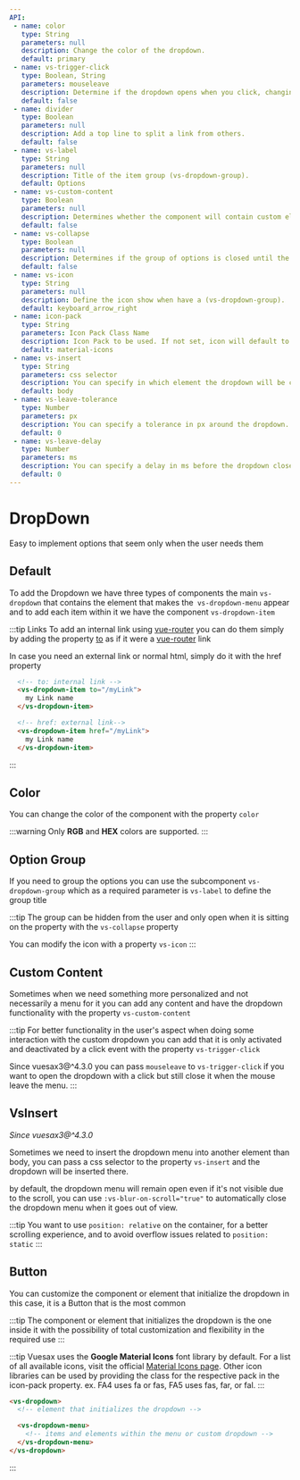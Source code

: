 ```yaml
---
API:
 - name: color
   type: String
   parameters: null
   description: Change the color of the dropdown.
   default: primary
 - name: vs-trigger-click
   type: Boolean, String
   parameters: mouseleave
   description: Determine if the dropdown opens when you click, changing the default functionality. You can pass "mouseleave",  in which case the dropdown opens when you click, but closes automatically when the mouse leave the dropdown.
   default: false
 - name: divider
   type: Boolean
   parameters: null
   description: Add a top line to split a link from others.
   default: false
 - name: vs-label
   type: String
   parameters: null
   description: Title of the item group (vs-dropdown-group).
   default: Options
 - name: vs-custom-content
   type: Boolean
   parameters: null
   description: Determines whether the component will contain custom elements.
   default: false
 - name: vs-collapse
   type: Boolean
   parameters: null
   description: Determines if the group of options is closed until the user poses in the title (vs-dropdown-group).
   default: false
 - name: vs-icon
   type: String
   parameters: null
   description: Define the icon show when have a (vs-dropdown-group).
   default: keyboard_arrow_right
 - name: icon-pack
   type: String
   parameters: Icon Pack Class Name
   description: Icon Pack to be used. If not set, icon will default to Material Icons. ex. FA4 uses fa or fas, FA5 uses fas, far, or fal.
   default: material-icons
 - name: vs-insert
   type: String
   parameters: css selector
   description: You can specify in which element the dropdown will be created, with a selector.
   default: body
 - name: vs-leave-tolerance
   type: Number
   parameters: px
   description: You can specify a tolerance in px around the dropdown. The dropdown will not close itself if the mouse remain within that tolerance. Useful without 'vs-trigger-click' or with 'vs-trigger-click="mouseleave"'.
   default: 0
 - name: vs-leave-delay
   type: Number
   parameters: ms
   description: You can specify a delay in ms before the dropdown closes. The dropdown will not close itself if the mouse re-enter the dropdown within that delay. Useful without 'vs-trigger-click' or with 'vs-trigger-click="mouseleave"'.
   default: 0
---
```


# DropDown

<box header>

  Easy to implement options that seem only when the user needs them

</box>

<box>

## Default

To add the Dropdown we have three types of components the main `vs-dropdown` that contains the element that makes the` vs-dropdown-menu` appear and to add each item within it we have the component `vs-dropdown-item`

:::tip Links
  To add an internal link using [vue-router](https://router.vuejs.org/) you can do them simply by adding the property [to](https://router.vuejs.org/api/#to) as if it were a [vue-router](https://router.vuejs.org/) link

  In case you need an external link or normal html, simply do it with the href property

  ```html
    <!-- to: internal link -->
    <vs-dropdown-item to="/myLink">
      my Link name
    </vs-dropdown-item>

    <!-- href: external link-->
    <vs-dropdown-item href="/myLink">
      my Link name
    </vs-dropdown-item>
  ```
:::

<vuecode md>
<template #demo>
<div>
  <Demos-DropDown-Default />
</div>
</template>
<template #code>

```html
<template lang="html">
  <div class="examplex">

    <vs-dropdown >
      <a class="a-icon" href="#">
        Dropdown hover
        <vs-icon class="" icon="expand_more"></vs-icon>
      </a>

      <vs-dropdown-menu>
        <vs-dropdown-item>
          Option 1
        </vs-dropdown-item>
        <vs-dropdown-item>
          Option 2
        </vs-dropdown-item>
        <vs-dropdown-item divider>
          Option 3
        </vs-dropdown-item>
      </vs-dropdown-menu>
    </vs-dropdown>

    <vs-dropdown >
      <a class="a-icon" href.prevent>
        Dropdown Option Disabled
        <vs-icon class="" icon="expand_more"></vs-icon>
      </a>

      <vs-dropdown-menu>
        <vs-dropdown-item>
          Option 1
        </vs-dropdown-item>
        <vs-dropdown-item disabled>
          Option 2
        </vs-dropdown-item >
        <vs-dropdown-item disabled divider>
          Option 3
        </vs-dropdown-item>
      </vs-dropdown-menu>
    </vs-dropdown>
  </div>
</template>

<script>
export default {
}
</script>

<style lang="stylus">
.examplex
  display: flex;
  align-items: center;
  justify-content: center;
  .a-icon
    outline: none;
    text-decoration: none !important;
    display: flex;
    align-items: center;
    justify-content: center;
    i
      font-size: 18px;
</style>
```

</template>
</vuecode>
</box>


<box>

## Color

You can change the color of the component with the property `color`

:::warning
  Only **RGB** and **HEX** colors are supported.
:::

<vuecode md>
<template #demo>
<div>
  <Demos-DropDown-Color />
</div>
</template>
<template #code>

```html
<template lang="html">
  <div class="examplex">

    <input type="color" v-model="colorx">

    <vs-dropdown :color="colorx">
      <a class="a-icon" href="#">
        Dropdown hover
        <vs-icon class="" icon="expand_more"></vs-icon>
      </a>

      <vs-dropdown-menu>
        <vs-dropdown-item>
          option 1
        </vs-dropdown-item>
        <vs-dropdown-item>
          option 2
        </vs-dropdown-item>
        <vs-dropdown-item divider>
          option 3
        </vs-dropdown-item>
      </vs-dropdown-menu>
    </vs-dropdown>
  </div>
</template>

<script>
export default {
  data:()=>({
    colorx:'#c80948'
  }),
}
</script>

<style lang="stylus">
.examplex
  display: flex;
  align-items: center;
  justify-content: center;
  input[type="color"]
    border: 0px;
    width: 30px;
    height: 30px;
    display: block;
  .a-icon
    outline: none;
    text-decoration: none !important;
    display: flex;
    align-items: center;
    justify-content: center;
    i
      font-size: 18px;
</style>
```

</template>
</vuecode>
</box>

<box>

## Option Group

If you need to group the options you can use the subcomponent `vs-dropdown-group` which as a required parameter is `vs-label` to define the group title

:::tip
  The group can be hidden from the user and only open when it is sitting on the property with the `vs-collapse` property

  You can modify the icon with a property `vs-icon`
:::

<vuecode md>
<template #demo>
<div>
  <Demos-DropDown-Group />
</div>
</template>
<template #code>

```html
<template lang="html">
  <div class="examplex">
    <vs-dropdown>
      <a class="a-icon" href.prevent>
        Dropdown Option Group
        <vs-icon class="" icon="expand_more"></vs-icon>
      </a>

      <vs-dropdown-menu>
        <vs-dropdown-item>
          Option 1
        </vs-dropdown-item>
        <vs-dropdown-item>
          Option 2
        </vs-dropdown-item>
        <vs-dropdown-group>
          <vs-dropdown-item>
            Option 1
          </vs-dropdown-item>
          <vs-dropdown-item>
            Option 2
          </vs-dropdown-item>

          <vs-dropdown-group>
            <vs-dropdown-item>
              sub Options 1
            </vs-dropdown-item>
            <vs-dropdown-item>
              sub Options 2
            </vs-dropdown-item>
          </vs-dropdown-group>

        </vs-dropdown-group>
        <vs-dropdown-item divider>
          Option 3
        </vs-dropdown-item>
      </vs-dropdown-menu>
    </vs-dropdown>

    <vs-dropdown  >
      <a class="a-icon" href.prevent>
        Dropdown Group Collapse
        <vs-icon class="" icon="expand_more"></vs-icon>
      </a>

      <vs-dropdown-menu>
        <vs-dropdown-item to="/components/">
          Option 1
        </vs-dropdown-item>
        <vs-dropdown-item>
          Option 2
        </vs-dropdown-item>

        <vs-dropdown-group vs-collapse vs-label="Group Collapse" vs-icon="add">
          <vs-dropdown-item>
            Option Collapse 1
          </vs-dropdown-item>
          <vs-dropdown-item >
           Option Collapse 2
          </vs-dropdown-item>
          <vs-dropdown-group>
            <vs-dropdown-item>
              Sub Options 1
            </vs-dropdown-item>
            <vs-dropdown-item>
              Sub Options 2
            </vs-dropdown-item>

            <vs-dropdown-group vs-collapse>
              <vs-dropdown-item vs-label="Sub Collapse">
                Sub Collapse 1
              </vs-dropdown-item>
              <vs-dropdown-item>
                Sub Collapse 2
              </vs-dropdown-item>
            </vs-dropdown-group>

          </vs-dropdown-group>
        </vs-dropdown-group>

        <vs-dropdown-item divider>
          Option 3
        </vs-dropdown-item>
      </vs-dropdown-menu>
    </vs-dropdown>
  </div>
</template>

<script>
export default {
}
</script>

<style lang="stylus">
.examplex
  display: flex;
  align-items: center;
  justify-content: center;
  .a-icon
    outline: none;
    text-decoration: none !important;
    display: flex;
    align-items: center;
    justify-content: center;
    i
      font-size: 18px;
</style>

```

</template>
</vuecode>
</box>

<box>

## Custom Content

Sometimes when we need something more personalized and not necessarily a menu for it you can add any content and have the dropdown functionality with the property `vs-custom-content`

:::tip
  For better functionality in the user's aspect when doing some interaction with the custom dropdown you can add that it is only activated and deactivated by a click event with the property `vs-trigger-click`

  Since vuesax3@^4.3.0 you can pass `mouseleave` to `vs-trigger-click` if you want to open the dropdown with a click but still close it when the mouse leave the menu.
:::


<vuecode md>
<template #demo>
<div>
  <Demos-DropDown-Custom />
</div>
</template>
<template #code>

```html
<template lang="html">
  <div class="examplex">

    <vs-dropdown vs-custom-content vs-trigger-click="mouseleave">
      <a class="a-icon" href.prevent>
        Click me open login
        <vs-icon class="" icon="expand_more"></vs-icon>
      </a>

      <vs-dropdown-menu class="loginx">
        <h3>Login</h3>
        <p>Welcome to vuesax, add your data to enter</p>


        <vs-input
    :valid.sync="valid.email"
    success-text="Correo Valido"
    danger-text="The email does not meet the requirements"
    type="email" label-placeholder="Email" v-model="value1"/>

    <vs-input
        :valid.sync="valid.password"
        success-text="Password Valida"
        danger-text="The password must have at least 8 characters, 1 number, 1 special character"
        type="password"
        label-placeholder="Password" v-model="value2"/>

        <vs-button width="100%" color="success" type="gradient">Login</vs-button>
      </vs-dropdown-menu>
    </vs-dropdown>
  </div>
</template>

<script>
export default {
  data:()=>({
    value1:'',
    value2:'',
    valid:{
      email:false,
      password:false,
    }
  }),
  methods:{
    logx(){
      console.log("click");
    }
  }
}
</script>

<style lang="stylus">
.examplex
  display: flex;
  align-items: center;
  justify-content: center;
  .a-icon
    outline: none;
    text-decoration: none !important;
    display: flex;
    align-items: center;
    justify-content: center;
    i
      font-size: 18px;
.vs-dropdown-menu
  .con-input
    margin-bottom: 20px;
.loginx
  h3
    color: rgba(0, 0, 0, 0.5);
    text-align: center;
    border-bottom: 1px solid rgba(0, 0, 0, 0.1);
    padding-bottom: 5px;
  p
    max-width: 200px;
    font-size: 11px;
    padding: 5px;
</style>
```

</template>
</vuecode>
</box>


<box class="vs-insert-box">

## VsInsert
<i>Since vuesax3@^4.3.0</i>

Sometimes we need to insert the dropdown menu into another element than body, you can pass a css selector to the property `vs-insert` and the dropdown will be inserted there.

by default, the dropdown menu will remain open even if it's not visible due to the scroll, you can use `:vs-blur-on-scroll="true"` to automatically close the dropdown menu when it goes out of view.

:::tip
  You want to use `position: relative` on the container, for a better scrolling experience, and to avoid overflow issues related to `position: static`
:::

<vuecode md>
<template #demo>
<div>
  <Demos-DropDown-VsInsert />
</div>
</template>
<template #code>

```html
<template>
  <div class="examplex" style="flex-direction: column;">
    <div id="vs-insert-container">
      <div id="vs-insert">
        <div class="examplex" style="height:200px;">
          <vs-button class="btnx withDropdown" type="filled">Dropdown</vs-button>
          <vs-dropdown vs-trigger-click vs-insert="#vs-insert-container" :vs-blur-on-scroll="true">
            <vs-button class="btn-drop" type="filled" icon="expand_more"></vs-button>
            <!-- <a href="#">Hola mundo</a> -->

            <vs-dropdown-menu>
              <vs-dropdown-item>
                option 1
              </vs-dropdown-item>
              <vs-dropdown-item>
                option 2
              </vs-dropdown-item>
              <vs-dropdown-group>
                <vs-dropdown-item>
                  option 1
                </vs-dropdown-item>
                <vs-dropdown-item>
                  option 2
                </vs-dropdown-item>

              </vs-dropdown-group>
              <vs-dropdown-item divider>
                option 3
              </vs-dropdown-item>
            </vs-dropdown-menu>
          </vs-dropdown>
        </div>
        <div class="examplex" style="height:200px;">
          <vs-button class="btnx withDropdown" type="filled" color="success">Dropdown</vs-button>
          <vs-dropdown vs-trigger-click vs-insert="#vs-insert-container" :vs-blur-on-scroll="true">
            <vs-button class="btn-drop" type="filled" icon="expand_more" color="success"></vs-button>
            <!-- <a href="#">Hola mundo</a> -->

            <vs-dropdown-menu>
              <vs-dropdown-item>
                option 1
              </vs-dropdown-item>
              <vs-dropdown-item>
                option 2
              </vs-dropdown-item>
              <vs-dropdown-group>
                <vs-dropdown-item>
                  option 1
                </vs-dropdown-item>
                <vs-dropdown-item>
                  option 2
                </vs-dropdown-item>

              </vs-dropdown-group>
              <vs-dropdown-item divider>
                option 3
              </vs-dropdown-item>
            </vs-dropdown-menu>
          </vs-dropdown>
        </div>
        <div class="examplex" style="height:200px;">
          <vs-button class="btnx withDropdown" type="filled" color="danger">Dropdown</vs-button>
          <vs-dropdown vs-trigger-click vs-insert="#vs-insert-container" :vs-blur-on-scroll="true">
            <vs-button class="btn-drop" type="filled" icon="expand_more" color="danger"></vs-button>
            <!-- <a href="#">Hola mundo</a> -->

            <vs-dropdown-menu>
              <vs-dropdown-item>
                option 1
              </vs-dropdown-item>
              <vs-dropdown-item>
                option 2
              </vs-dropdown-item>
              <vs-dropdown-group>
                <vs-dropdown-item>
                  option 1
                </vs-dropdown-item>
                <vs-dropdown-item>
                  option 2
                </vs-dropdown-item>

              </vs-dropdown-group>
              <vs-dropdown-item divider>
                option 3
              </vs-dropdown-item>
            </vs-dropdown-menu>
          </vs-dropdown>
        </div>
        <div class="examplex" style="height:200px;">
          <vs-button class="btnx withDropdown" type="filled" color="warning">Dropdown</vs-button>
          <vs-dropdown vs-trigger-click vs-insert="#vs-insert-container" :vs-blur-on-scroll="true">
            <vs-button class="btn-drop" type="filled" icon="expand_more" color="warning"></vs-button>
            <!-- <a href="#">Hola mundo</a> -->

            <vs-dropdown-menu>
              <vs-dropdown-item>
                option 1
              </vs-dropdown-item>
              <vs-dropdown-item>
                option 2
              </vs-dropdown-item>
              <vs-dropdown-group>
                <vs-dropdown-item>
                  option 1
                </vs-dropdown-item>
                <vs-dropdown-item>
                  option 2
                </vs-dropdown-item>

              </vs-dropdown-group>
              <vs-dropdown-item divider>
                option 3
              </vs-dropdown-item>
            </vs-dropdown-menu>
          </vs-dropdown>
        </div>
        <div class="examplex" style="height:200px;">
          <vs-button class="btnx withDropdown" type="filled" color="dark">Dropdown</vs-button>
          <vs-dropdown vs-trigger-click vs-insert="#vs-insert-container" :vs-blur-on-scroll="true">
            <vs-button class="btn-drop" type="filled" icon="expand_more" color="dark"></vs-button>
            <!-- <a href="#">Hola mundo</a> -->

            <vs-dropdown-menu>
              <vs-dropdown-item>
                option 1
              </vs-dropdown-item>
              <vs-dropdown-item>
                option 2
              </vs-dropdown-item>
              <vs-dropdown-group>
                <vs-dropdown-item>
                  option 1
                </vs-dropdown-item>
                <vs-dropdown-item>
                  option 2
                </vs-dropdown-item>

              </vs-dropdown-group>
              <vs-dropdown-item divider>
                option 3
              </vs-dropdown-item>
            </vs-dropdown-menu>
          </vs-dropdown>
        </div>
        <div class="examplex" style="height:200px;">
          <vs-button class="btnx withDropdown" type="filled" color="rgb(134, 4, 98)">Dropdown</vs-button>
          <vs-dropdown vs-trigger-click vs-insert="#vs-insert-container" :vs-blur-on-scroll="true">
            <vs-button class="btn-drop" type="filled" icon="expand_more" color="rgb(134, 4, 98)"></vs-button>
            <!-- <a href="#">Hola mundo</a> -->

            <vs-dropdown-menu>
              <vs-dropdown-item>
                option 1
              </vs-dropdown-item>
              <vs-dropdown-item>
                option 2
              </vs-dropdown-item>
              <vs-dropdown-group>
                <vs-dropdown-item>
                  option 1
                </vs-dropdown-item>
                <vs-dropdown-item>
                  option 2
                </vs-dropdown-item>

              </vs-dropdown-group>
              <vs-dropdown-item divider>
                option 3
              </vs-dropdown-item>
            </vs-dropdown-menu>
          </vs-dropdown>
        </div>
      </div>
    </div>
  </div>
</template>

<script>
export default {}
</script>

<style lang="stylus">
.vs-insert-box .box
  overflow:visible!important;
#vs-insert-container
  position: relative;
  height: 400px;
  width: 100%;
  background-color: #fafafa;
  overflow: scroll;
  #vs-insert
    width: 100%;
.examplex
  display: flex;
  align-items: center;
  justify-content: center;
  .a-icon
    outline: none;
    text-decoration: none !important;
    display: flex;
    align-items: center;
    justify-content: center;
    i
      font-size: 18px;
</style>
```

</template>
</vuecode>
</box>


<box>

## Button

You can customize the component or element that initialize the dropdown in this case, it is a Button that is the most common

:::tip
  The component or element that initializes the dropdown is the one inside it with the possibility of total customization and flexibility in the required use
:::

:::tip
Vuesax uses the **Google Material Icons** font library by default. For a list of all available icons, visit the official [Material Icons page](https://material.io/icons/). Other icon libraries can be used by providing the class for the respective pack in the icon-pack property. ex. FA4 uses fa or fas, FA5 uses fas, far, or fal.
:::

```html
<vs-dropdown>
  <!-- element that initializes the dropdown -->

  <vs-dropdown-menu>
    <!-- items and elements within the menu or custom dropdown -->
  </vs-dropdown-menu>
</vs-dropdown>
```
:::

<vuecode md>
<template #demo>
<div>
  <Demos-DropDown-Button />
</div>
</template>
<template #code>

```html
<template lang="html">
  <div class="examplex">
    <vs-button class="btnx withDropdown" type="filled">Dropdown</vs-button>
    <vs-dropdown>
      <vs-button class="btn-drop" type="filled" icon="expand_more"></vs-button>
      <!-- <a href="#">Hola mundo</a> -->

      <vs-dropdown-menu>
        <vs-dropdown-item>
          option 1
        </vs-dropdown-item>
        <vs-dropdown-item>
          option 2
        </vs-dropdown-item>
        <vs-dropdown-group>
          <vs-dropdown-item>
            option 1
          </vs-dropdown-item>
          <vs-dropdown-item>
            option 2
          </vs-dropdown-item>

        </vs-dropdown-group>
        <vs-dropdown-item divider>
          option 3
        </vs-dropdown-item>
      </vs-dropdown-menu>
    </vs-dropdown>


    <vs-button class="btnx withDropdown" type="success-gradient">Dropdown</vs-button>
    <vs-dropdown>
      <vs-button class="btn-drop" type="success-gradient" icon="more_horiz"></vs-button>
      <!-- <a href="#">Hola mundo</a> -->

      <vs-dropdown-menu>
        <vs-dropdown-item>
          Home
        </vs-dropdown-item>
        <vs-dropdown-item>
          Contributors
        </vs-dropdown-item>
        <vs-dropdown-item divider>
          Logout
        </vs-dropdown-item>
      </vs-dropdown-menu>
    </vs-dropdown>


    <vs-button class="btnx withDropdown" type="danger-line-down">Icons</vs-button>
    <vs-dropdown>
      <vs-button class="btn-drop" type="danger-line-down" icon="mood"></vs-button>
      <!-- <a href="#">Hola mundo</a> -->

      <vs-dropdown-menu>
        <vs-dropdown-item>
          <vs-icon class="" icon="mood"></vs-icon>
        </vs-dropdown-item>
        <vs-dropdown-item>
          <vs-icon class="" icon="mood_bad"></vs-icon>
        </vs-dropdown-item>
        <vs-dropdown-item>
          <vs-icon class="" icon="sentiment_dissatisfied"></vs-icon>
        </vs-dropdown-item>
        <vs-dropdown-item>
          <vs-icon class="" icon="sentiment_satisfied"></vs-icon>
        </vs-dropdown-item>
        <vs-dropdown-item>
          <vs-icon class="" icon="sentiment_very_dissatisfied"></vs-icon>
        </vs-dropdown-item>
        <vs-dropdown-item>
          <vs-icon class="" icon="sentiment_very_satisfied"></vs-icon>
        </vs-dropdown-item>
      </vs-dropdown-menu>
    </vs-dropdown>

  </div>
</template>

<script>
export default {
}
</script>

<style lang="stylus">
.examplex
  display: flex;
  align-items: center;
  justify-content: center;
  button
    margin: 0px !important;
    &.btnx
      height: 38px!important;
      margin-left: 10px !important;
      border-radius: 5px 0px 0px 5px;
    &.btn-drop
      border-radius: 0px 5px 5px 0px;
      border-left: 1px solid rgba(255, 255, 255,.2);
</style>
```

</template>
</vuecode>
</box>
